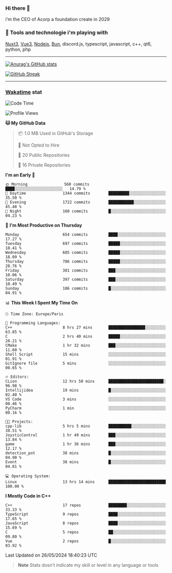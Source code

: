 ### Hi there 👋

i'm the CEO of Acorp a foundation create in 2029  

### 🧰 Tools and technologie i'm playing with

[Nuxt3](https://nuxt.com), [Vue3](https://vuejs.org/), [Nodejs](https://nodejs.org), [Bun](https://bun.sh/), discord.js, typescript, javascript, c++, qt6, python, php

---

[![Anurag's GitHub stats](https://github-readme-stats.vercel.app/api?username=ackimixs&show_icons=true&theme=github_dark&count_private=true)](https://www.ackimixs.xyz)

[![GitHub Streak](https://github-readme-streak-stats.herokuapp.com?user=Ackimixs&theme=github-dark-blue&date_format=j%20M%5B%20Y%5D&mode=weekly)](https://git.io/streak-stats)

---
 
 ### [Wakatime](https://wakatime.com/) stat

<!--START_SECTION:waka-->
![Code Time](http://img.shields.io/badge/Code%20Time-1%2C123%20hrs%2013%20mins-blue)

![Profile Views](http://img.shields.io/badge/Profile%20Views-0-blue)

**🐱 My GitHub Data** 

> 📦 1.0 MB Used in GitHub's Storage 
 > 
> 🚫 Not Opted to Hire
 > 
> 📜 20 Public Repositories 
 > 
> 🔑 16 Private Repositories 
 > 
**I'm an Early 🐤** 

```text
🌞 Morning                560 commits         ████░░░░░░░░░░░░░░░░░░░░░   14.79 % 
🌆 Daytime                1344 commits        █████████░░░░░░░░░░░░░░░░   35.50 % 
🌃 Evening                1722 commits        ███████████░░░░░░░░░░░░░░   45.48 % 
🌙 Night                  160 commits         █░░░░░░░░░░░░░░░░░░░░░░░░   04.23 % 
```
📅 **I'm Most Productive on Thursday** 

```text
Monday                   654 commits         ████░░░░░░░░░░░░░░░░░░░░░   17.27 % 
Tuesday                  697 commits         █████░░░░░░░░░░░░░░░░░░░░   18.41 % 
Wednesday                685 commits         █████░░░░░░░░░░░░░░░░░░░░   18.09 % 
Thursday                 786 commits         █████░░░░░░░░░░░░░░░░░░░░   20.76 % 
Friday                   381 commits         ███░░░░░░░░░░░░░░░░░░░░░░   10.06 % 
Saturday                 397 commits         ███░░░░░░░░░░░░░░░░░░░░░░   10.49 % 
Sunday                   186 commits         █░░░░░░░░░░░░░░░░░░░░░░░░   04.91 % 
```


📊 **This Week I Spent My Time On** 

```text
🕑︎ Time Zone: Europe/Paris

💬 Programming Languages: 
C++                      8 hrs 27 mins       ████████████████░░░░░░░░░   63.85 % 
C                        2 hrs 40 mins       █████░░░░░░░░░░░░░░░░░░░░   20.21 % 
CMake                    1 hr 32 mins        ███░░░░░░░░░░░░░░░░░░░░░░   11.60 % 
Shell Script             15 mins             ░░░░░░░░░░░░░░░░░░░░░░░░░   01.91 % 
GitIgnore file           5 mins              ░░░░░░░░░░░░░░░░░░░░░░░░░   00.65 % 

🔥 Editors: 
CLion                    12 hrs 50 mins      ████████████████████████░   96.98 % 
Intellijidea             19 mins             █░░░░░░░░░░░░░░░░░░░░░░░░   02.40 % 
VS Code                  3 mins              ░░░░░░░░░░░░░░░░░░░░░░░░░   00.46 % 
PyCharm                  1 min               ░░░░░░░░░░░░░░░░░░░░░░░░░   00.16 % 

🐱‍💻 Projects: 
cpp-lib                  5 hrs 5 mins        ██████████░░░░░░░░░░░░░░░   38.51 % 
JoysticControl           1 hr 49 mins        ███░░░░░░░░░░░░░░░░░░░░░░   13.84 % 
game                     1 hr 36 mins        ███░░░░░░░░░░░░░░░░░░░░░░   12.17 % 
detection_pot            38 mins             █░░░░░░░░░░░░░░░░░░░░░░░░   04.90 % 
Event                    38 mins             █░░░░░░░░░░░░░░░░░░░░░░░░   04.81 % 

💻 Operating System: 
Linux                    13 hrs 14 mins      █████████████████████████   100.00 % 
```

**I Mostly Code in C++** 

```text
C++                      17 repos            ████████░░░░░░░░░░░░░░░░░   33.33 % 
TypeScript               9 repos             ████░░░░░░░░░░░░░░░░░░░░░   17.65 % 
JavaScript               8 repos             ████░░░░░░░░░░░░░░░░░░░░░   15.69 % 
C                        5 repos             ██░░░░░░░░░░░░░░░░░░░░░░░   09.80 % 
Vue                      2 repos             █░░░░░░░░░░░░░░░░░░░░░░░░   03.92 % 
```




 Last Updated on 26/05/2024 18:40:23 UTC
<!--END_SECTION:waka-->

> **Note**
> Stats dosn't indicate my skill or level in any language or tools
